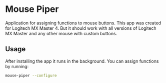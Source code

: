# Mouse Piper

Application for assigning functions to mouse buttons.
This app was created for Logitech MX Master 4.
But it should work with all versions of Logitech MX Master and any other mouse with custom buttons.

## Usage

After installing the app it runs in the background.
You can assign functions by running:

```bash
mouse-piper --configure
```
